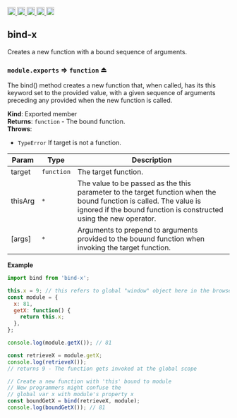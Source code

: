 <a href="https://travis-ci.org/Xotic750/bind-x"
  title="Travis status">
<img
  src="https://travis-ci.org/Xotic750/bind-x.svg?branch=master"
  alt="Travis status" height="18">
</a>
<a href="https://david-dm.org/Xotic750/bind-x"
  title="Dependency status">
<img src="https://david-dm.org/Xotic750/bind-x/status.svg"
  alt="Dependency status" height="18"/>
</a>
<a
  href="https://david-dm.org/Xotic750/bind-x?type=dev"
  title="devDependency status">
<img src="https://david-dm.org/Xotic750/bind-x/dev-status.svg"
  alt="devDependency status" height="18"/>
</a>
<a href="https://badge.fury.io/js/bind-x"
  title="npm version">
<img src="https://badge.fury.io/js/bind-x.svg"
  alt="npm version" height="18">
</a>
<a href="https://www.jsdelivr.com/package/npm/bind-x"
  title="jsDelivr hits">
<img src="https://data.jsdelivr.com/v1/package/npm/bind-x/badge?style=rounded"
  alt="jsDelivr hits" height="18">
</a>

<a name="module_bind-x"></a>

## bind-x

Creates a new function with a bound sequence of arguments.

<a name="exp_module_bind-x--module.exports"></a>

### `module.exports` ⇒ <code>function</code> ⏏

The bind() method creates a new function that, when called, has its this
keyword set to the provided value, with a given sequence of arguments
preceding any provided when the new function is called.

**Kind**: Exported member  
**Returns**: <code>function</code> - The bound function.  
**Throws**:

- <code>TypeError</code> If target is not a function.

| Param   | Type                  | Description                                                                                                                                                                              |
| ------- | --------------------- | ---------------------------------------------------------------------------------------------------------------------------------------------------------------------------------------- |
| target  | <code>function</code> | The target function.                                                                                                                                                                     |
| thisArg | <code>\*</code>       | The value to be passed as the this parameter to the target function when the bound function is called. The value is ignored if the bound function is constructed using the new operator. |
| [args]  | <code>\*</code>       | Arguments to prepend to arguments provided to the bouund function when invoking the target function.                                                                                     |

**Example**

```js
import bind from 'bind-x';

this.x = 9; // this refers to global "window" object here in the browser
const module = {
  x: 81,
  getX: function() {
    return this.x;
  },
};

console.log(module.getX()); // 81

const retrieveX = module.getX;
console.log(retrieveX());
// returns 9 - The function gets invoked at the global scope

// Create a new function with 'this' bound to module
// New programmers might confuse the
// global var x with module's property x
const boundGetX = bind(retrieveX, module);
console.log(boundGetX()); // 81
```
